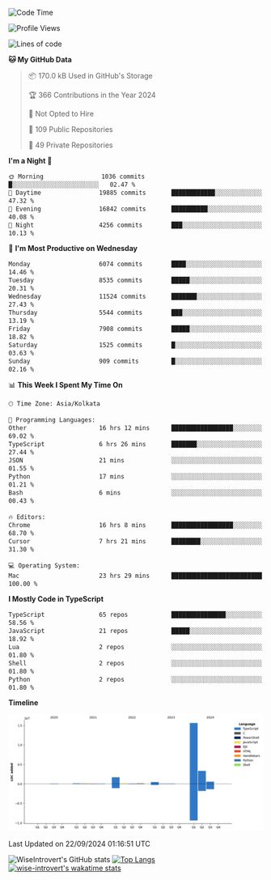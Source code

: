 <!--START_SECTION:waka-->
![Code Time](http://img.shields.io/badge/Code%20Time-1%2C629%20hrs%2053%20mins-blue)

![Profile Views](http://img.shields.io/badge/Profile%20Views-0-blue)

![Lines of code](https://img.shields.io/badge/From%20Hello%20World%20I%27ve%20Written-22.4%20million%20lines%20of%20code-blue)

**🐱 My GitHub Data** 

> 📦 170.0 kB Used in GitHub's Storage 
 > 
> 🏆 366 Contributions in the Year 2024
 > 
> 🚫 Not Opted to Hire
 > 
> 📜 109 Public Repositories 
 > 
> 🔑 49 Private Repositories 
 > 
**I'm a Night 🦉** 

```text
🌞 Morning                1036 commits        █░░░░░░░░░░░░░░░░░░░░░░░░   02.47 % 
🌆 Daytime                19885 commits       ████████████░░░░░░░░░░░░░   47.32 % 
🌃 Evening                16842 commits       ██████████░░░░░░░░░░░░░░░   40.08 % 
🌙 Night                  4256 commits        ███░░░░░░░░░░░░░░░░░░░░░░   10.13 % 
```
📅 **I'm Most Productive on Wednesday** 

```text
Monday                   6074 commits        ████░░░░░░░░░░░░░░░░░░░░░   14.46 % 
Tuesday                  8535 commits        █████░░░░░░░░░░░░░░░░░░░░   20.31 % 
Wednesday                11524 commits       ███████░░░░░░░░░░░░░░░░░░   27.43 % 
Thursday                 5544 commits        ███░░░░░░░░░░░░░░░░░░░░░░   13.19 % 
Friday                   7908 commits        █████░░░░░░░░░░░░░░░░░░░░   18.82 % 
Saturday                 1525 commits        █░░░░░░░░░░░░░░░░░░░░░░░░   03.63 % 
Sunday                   909 commits         █░░░░░░░░░░░░░░░░░░░░░░░░   02.16 % 
```


📊 **This Week I Spent My Time On** 

```text
🕑︎ Time Zone: Asia/Kolkata

💬 Programming Languages: 
Other                    16 hrs 12 mins      █████████████████░░░░░░░░   69.02 % 
TypeScript               6 hrs 26 mins       ███████░░░░░░░░░░░░░░░░░░   27.44 % 
JSON                     21 mins             ░░░░░░░░░░░░░░░░░░░░░░░░░   01.55 % 
Python                   17 mins             ░░░░░░░░░░░░░░░░░░░░░░░░░   01.21 % 
Bash                     6 mins              ░░░░░░░░░░░░░░░░░░░░░░░░░   00.43 % 

🔥 Editors: 
Chrome                   16 hrs 8 mins       █████████████████░░░░░░░░   68.70 % 
Cursor                   7 hrs 21 mins       ████████░░░░░░░░░░░░░░░░░   31.30 % 

💻 Operating System: 
Mac                      23 hrs 29 mins      █████████████████████████   100.00 % 
```

**I Mostly Code in TypeScript** 

```text
TypeScript               65 repos            ███████████████░░░░░░░░░░   58.56 % 
JavaScript               21 repos            █████░░░░░░░░░░░░░░░░░░░░   18.92 % 
Lua                      2 repos             ░░░░░░░░░░░░░░░░░░░░░░░░░   01.80 % 
Shell                    2 repos             ░░░░░░░░░░░░░░░░░░░░░░░░░   01.80 % 
Python                   2 repos             ░░░░░░░░░░░░░░░░░░░░░░░░░   01.80 % 
```



**Timeline**

![Lines of Code chart](https://raw.githubusercontent.com/wise-introvert/wise-introvert/master/assets/bar_graph.png)


 Last Updated on 22/09/2024 01:16:51 UTC
<!--END_SECTION:waka-->

![WiseIntrovert's GitHub stats](https://github-readme-stats.vercel.app/api?username=wise-introvert&count_private=true&show_icons=true)
[![Top Langs](https://github-readme-stats.vercel.app/api/top-langs/?username=wise-introvert&langs_count=10)](https://github.com/anuraghazra/github-readme-stats)
[![wise-introvert's wakatime stats](https://github-readme-stats.vercel.app/api/wakatime?username=wiseintrovert)](https://github.com/anuraghazra/github-readme-stats)
